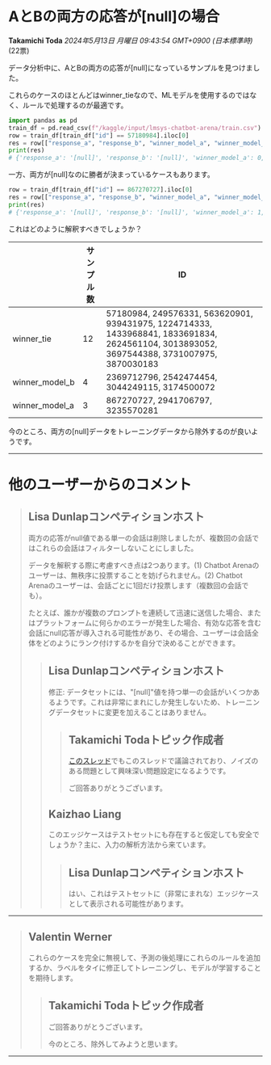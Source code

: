 # AとBの両方の応答が[null]の場合

**Takamichi Toda** *2024年5月13日 月曜日 09:43:54 GMT+0900 (日本標準時)* (22票)

データ分析中に、AとBの両方の応答が[null]になっているサンプルを見つけました。

これらのケースのほとんどはwinner_tieなので、MLモデルを使用するのではなく、ルールで処理するのが最適です。

```python
import pandas as pd
train_df = pd.read_csv(f"/kaggle/input/lmsys-chatbot-arena/train.csv")
row = train_df[train_df["id"] == 57180984].iloc[0]
res = row[["response_a", "response_b", "winner_model_a", "winner_model_b", "winner_tie"]].to_dict()
print(res)
# {'response_a': '[null]', 'response_b': '[null]', 'winner_model_a': 0, 'winner_model_b': 0, 'winner_tie': 1}
```

一方、両方が[null]なのに勝者が決まっているケースもあります。

```python
row = train_df[train_df["id"] == 867270727].iloc[0]
res = row[["response_a", "response_b", "winner_model_a", "winner_model_b", "winner_tie"]].to_dict()
print(res)
# {'response_a': '[null]', 'response_b': '[null]', 'winner_model_a': 1, 'winner_model_b': 0, 'winner_tie': 0}
```

これはどのように解釈すべきでしょうか？

|  | サンプル数 | ID |
| --- | --- | --- |
| winner_tie | 12 | 57180984, 249576331, 563620901, 939431975, 1224714333, 1433968841, 1833691834, 2624561104, 3013893052, 3697544388, 3731007975, 3870030183 |
| winner_model_b | 4 | 2369712796, 2542474454, 3044249115, 3174500072 |
| winner_model_a | 3 | 867270727, 2941706797, 3235570281 |

今のところ、両方の[null]データをトレーニングデータから除外するのが良いようです。

---
# 他のユーザーからのコメント

> ## Lisa Dunlapコンペティションホスト
> 
> 両方の応答がnull値である単一の会話は削除しましたが、複数回の会話ではこれらの会話はフィルターしないことにしました。
> 
> データを解釈する際に考慮すべき点は2つあります。(1) Chatbot Arenaのユーザーは、無秩序に投票することを妨げられません。(2) Chatbot Arenaのユーザーは、会話ごとに1回だけ投票します（複数回の会話でも）。
> 
> たとえば、誰かが複数のプロンプトを連続して迅速に送信した場合、またはプラットフォームに何らかのエラーが発生した場合、有効な応答を含む会話にnull応答が導入される可能性があり、その場合、ユーザーは会話全体をどのようにランク付けするかを自分で決めることができます。
> 
> 
> 
> > ## Lisa Dunlapコンペティションホスト
> > 
> > 修正: データセットには、"[null]"値を持つ単一の会話がいくつかあるようです。これは非常にまれにしか発生しないため、トレーニングデータセットに変更を加えることはありません。
> > 
> > 
> > 
> > > ## Takamichi Todaトピック作成者
> > > 
> > > [このスレッド](https://www.kaggle.com/competitions/lmsys-chatbot-arena/discussion/502449)でもこのスレッドで議論されており、ノイズのある問題として興味深い問題設定になるようです。
> > > 
> > > ご回答ありがとうございます。
> > > 
> > > 
> > ## Kaizhao Liang
> > 
> > このエッジケースはテストセットにも存在すると仮定しても安全でしょうか？主に、入力の解析方法から来ています。
> > 
> > 
> > 
> > > ## Lisa Dunlapコンペティションホスト
> > > 
> > > はい、これはテストセットに（非常にまれな）エッジケースとして表示される可能性があります。
> > > 
> > > 
> > > 
---
> ## Valentin Werner
> 
> これらのケースを完全に無視して、予測の後処理にこれらのルールを追加するか、ラベルをタイに修正してトレーニングし、モデルが学習することを期待します。
> 
> 
> 
> > ## Takamichi Todaトピック作成者
> > 
> > ご回答ありがとうございます。
> > 
> > 今のところ、除外してみようと思います。
> > 
> > 
> > 
---


